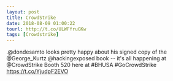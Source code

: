 ```yaml
---
layout: post
title: CrowdStrike
date: 2018-08-09 01:00:22
tourl: http://t.co/ULWFfruGKw
tags: [Crowdstrike]
---
```

.@dondesamto looks pretty happy about his signed copy of the @George_Kurtz  @hackingexposed book -- it's all happening at @CrowdStrike Booth 520 here at #BHUSA #GoCrowdStrike https://t.co/YjudpF2EVO